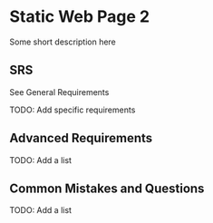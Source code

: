 # Static Web Page 2

Some short description here

## SRS

See General Requirements

TODO: Add specific requirements

## Advanced Requirements

TODO: Add a list

## Common Mistakes and Questions

TODO: Add a list

